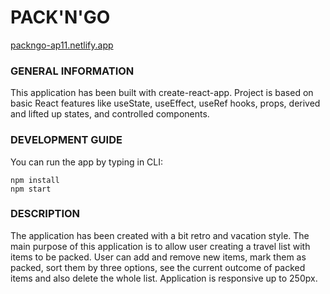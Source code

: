 # PACK'N'GO

[packngo-ap11.netlify.app](https://packngo-ap11.netlify.app/)

<h3>GENERAL INFORMATION</h3>
<p>This application has been built with create-react-app. Project is based on basic React features like useState, useEffect, useRef hooks, props, derived and lifted up states, and controlled components.</p>

<h3>DEVELOPMENT GUIDE</h3>
<p>You can run the app by typing in CLI:</p>

```
npm install
npm start
```

<h3>DESCRIPTION</h3>
<p>
The application has been created with a bit retro and vacation style. The main purpose of this application is to allow user creating a travel list with items to be packed. User can add and remove new items, mark them as packed, sort them by three options, see the current outcome of packed items and also delete the whole list. Application is responsive up to 250px.
</p>

